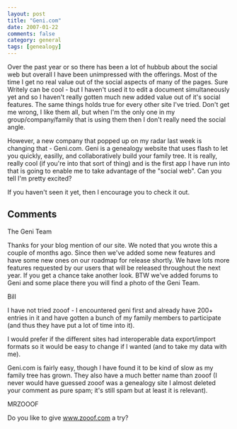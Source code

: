 ```yaml
---
layout: post
title: "Geni.com"
date: 2007-01-22
comments: false
category: general
tags: [genealogy]
---
```

Over the past year or so there has been a lot of hubbub about the social web
but overall I have been unimpressed with the offerings. Most of the time I get
no real value out of the social aspects of many of the pages. Sure Writely can
be cool - but I haven't used it to edit a document simultaneously yet and so I
haven't really gotten much new added value out of it's social features. The
same things holds true for every other site I've tried. Don't get me wrong, I
like them all, but when I'm the only one in my group/company/family that is
using them then I don't really need the social angle.  

However, a new company that popped up on my radar last week is changing that -
Geni.com. Geni is a genealogy website that uses flash to let you quickly,
easilly, and collaboratively build your family tree. It is really, really cool
(if you're into that sort of thing) and is the first app I have run into that
is going to enable me to take advantage of the "social web". Can you tell I'm
pretty excited?  

If you haven't seen it yet, then I encourage you to check it out.

## Comments

The Geni Team

Thanks for your blog mention of our site. We noted that you wrote this a
couple of months ago. Since then we've added some new features and have some
new ones on our roadmap for release shortly. We have lots more features
requested by our users that will be released throughout the next year. If you
get a chance take another look. BTW we've added forums to Geni and some place
there you will find a photo of the Geni Team.

Bill

I have not tried zooof - I encountered geni first and already have 200+
entries in it and have gotten a bunch of my family members to participate (and
thus they have put a lot of time into it).  

I would prefer if the different sites had interoperable data export/import
formats so it would be easy to change if I wanted (and to take my data with
me).  

Geni.com is fairly easy, though I have found it to be kind of slow as my
family tree has grown. They also have a much better name than zooof (I never
would have guessed zooof was a genealogy site I almost deleted your comment as
pure spam; it's still spam but at least it is relevant).

MRZOOOF

Do you like to give www.zooof.com a try?
